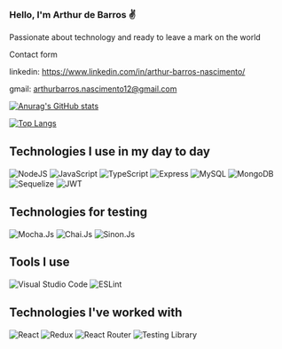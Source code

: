 
### Hello, I'm Arthur de Barros ✌️

Passionate about technology and ready to leave a mark on the world

Contact form

linkedin: https://www.linkedin.com/in/arthur-barros-nascimento/

gmail: arthurbarros.nascimento12@gmail.com

<div style="display: inline_block"> 

[![Anurag's GitHub stats](https://github-readme-stats.vercel.app/api?username=arthurbarrosnascimento)](https://github.com/anuraghazra/github-readme-stats)

[![Top Langs](https://github-readme-stats.vercel.app/api/top-langs/?username=arthurbarrosnascimento&layout=compact)](https://github.com/anuraghazra/github-readme-stats)
</div>


## Technologies I use in my day to day

<div style="display: inline_block"> 
  <img align="center" alt="NodeJS" src="https://img.shields.io/badge/Node.js-43853D?style=for-the-badge&logo=node.js&logoColor=white"/>

  <img align="center" alt="JavaScript" src="https://img.shields.io/badge/JavaScript-F7DF1E?style=for-the-badge&logo=javascript&logoColor=black"/>

  <img align="center" alt="TypeScript" src="https://img.shields.io/badge/TypeScript-007ACC?style=for-the-badge&logo=typescript&logoColor=white"/>

  <img align="center" alt="Express" src="https://img.shields.io/badge/Express.js-404D59?style=for-the-badge"/>

  <img align="center" alt="MySQL" src="https://img.shields.io/badge/MySQL-00000F?style=for-the-badge&logo=mysql&logoColor=white"/>

  <img align="center" alt="MongoDB" src="https://img.shields.io/badge/MongoDB-4EA94B?style=for-the-badge&logo=mongodb&logoColor=white">

  <img align="center" alt="Sequelize" src="https://img.shields.io/badge/sequelize-323330?style=for-the-badge&logo=sequelize&logoColor=blue"/>

  <img align="center" alt="JWT" src="https://img.shields.io/badge/json%20web%20tokens-323330?style=for-the-badge&logo=json-web-tokens/&logoColor=pink"/>

</div>

## Technologies for testing

<div style="display: inline_block"> 
  <img align="center" alt="Mocha.Js" src="https://img.shields.io/badge/mocha.js-323330?style=for-the-badge&logo=mocha&logoColor=Brown"/>

  <img align="center" alt="Chai.Js" src="https://img.shields.io/badge/chai.js-323330?style=for-the-badge&logo=chai&logoColor=red"/>

  <img align="center" alt="Sinon.Js" src="https://img.shields.io/badge/sinon.js-323330?style=for-the-badge&logo=sinon"/>
</div>

## Tools I use

<div style="display: inline_block"> 
  <img align="center" alt="Visual Studio Code" src="https://img.shields.io/badge/Visual_Studio_Code-0078D4?style=for-the-badge&logo=visual%20studio%20code&logoColor=white"/>

  <img align="center" alt="ESLint" src="https://img.shields.io/badge/eslint-3A33D1?style=for-the-badge&logo=eslint&logoColor=white"/>

</div>

## Technologies I've worked with

<div style="display: inline_block"> 
  <img align="center" alt="React" src="https://img.shields.io/badge/React-20232A?style=for-the-badge&logo=react&logoColor=61DAFB"/>

  <img align="center" alt="Redux" src="https://img.shields.io/badge/Redux-593D88?style=for-the-badge&logo=redux&logoColor=white"/>

  <img align="center" alt="React Router" src="https://img.shields.io/badge/React_Router-CA4245?style=for-the-badge&logo=react-router&logoColor=white"/>

  <img align="center" alt="Testing Library" src="https://img.shields.io/badge/testing%20library-323330?style=for-the-badge&logo=testing-library&logoColor=red"/>
</div>
